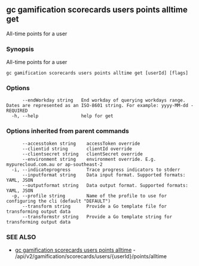 ## gc gamification scorecards users points alltime get

All-time points for a user

### Synopsis

All-time points for a user

```
gc gamification scorecards users points alltime get [userId] [flags]
```

### Options

```
      --endWorkday string   End workday of querying workdays range. Dates are represented as an ISO-8601 string. For example: yyyy-MM-dd - REQUIRED
  -h, --help                help for get
```

### Options inherited from parent commands

```
      --accesstoken string    accessToken override
      --clientid string       clientId override
      --clientsecret string   clientSecret override
      --environment string    environment override. E.g. mypurecloud.com.au or ap-southeast-2
  -i, --indicateprogress      Trace progress indicators to stderr
      --inputformat string    Data input format. Supported formats: YAML, JSON
      --outputformat string   Data output format. Supported formats: YAML, JSON
  -p, --profile string        Name of the profile to use for configuring the cli (default "DEFAULT")
      --transform string      Provide a Go template file for transforming output data
      --transformstr string   Provide a Go template string for transforming output data
```

### SEE ALSO

* [gc gamification scorecards users points alltime](gc_gamification_scorecards_users_points_alltime.html)	 - /api/v2/gamification/scorecards/users/{userId}/points/alltime


